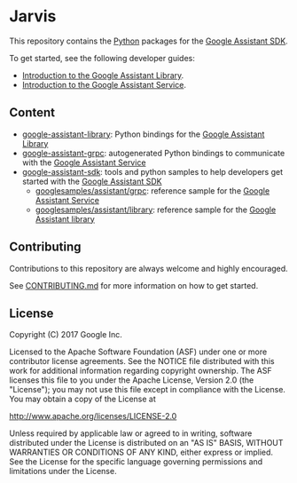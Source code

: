 # Jarvis
This repository contains the [Python][python] packages for the [Google Assistant SDK][google-assistant-sdk].

To get started, see the following developer guides:
- [Introduction to the Google Assistant Library][getting-started-rpi3-python].
- [Introduction to the Google Assistant Service][getting-started-other-platforms].

## Content

- [google-assistant-library](google-assistant-library): Python bindings for the [Google Assistant Library][google-assistant-library]
- [google-assistant-grpc](google-assistant-grpc): autogenerated Python bindings to communicate with the [Google Assistant Service][google-assistant-api]
- [google-assistant-sdk](google-assistant-sdk): tools and python samples to help developers get started with the
[Google Assistant SDK][google-assistant-sdk]
  - [googlesamples/assistant/grpc](google-assistant-sdk/googlesamples/assistant/grpc): reference sample for the [Google Assistant Service][google-assistant-api]
  - [googlesamples/assistant/library](google-assistant-sdk/googlesamples/assistant/library): reference sample for the [Google Assistant library][google-assistant-library]

## Contributing

Contributions to this repository are always welcome and highly encouraged.

See [CONTRIBUTING.md](CONTRIBUTING.md) for more information on how to get started.

## License

Copyright (C) 2017 Google Inc.

Licensed to the Apache Software Foundation (ASF) under one or more contributor
license agreements.  See the NOTICE file distributed with this work for
additional information regarding copyright ownership.  The ASF licenses this
file to you under the Apache License, Version 2.0 (the "License"); you may not
use this file except in compliance with the License.  You may obtain a copy of
the License at

  http://www.apache.org/licenses/LICENSE-2.0

Unless required by applicable law or agreed to in writing, software
distributed under the License is distributed on an "AS IS" BASIS, WITHOUT
WARRANTIES OR CONDITIONS OF ANY KIND, either express or implied.  See the
License for the specific language governing permissions and limitations under
the License.

[python]: https://www.python.org
[google-assistant-library]: https://developers.google.com/assistant/sdk/reference/library/python
[google-assistant-api]: https://developers.google.com/assistant/sdk/reference/rpc
[google-assistant-library]: https://developers.google.com/assistant/sdk/reference/library/python
[google-assistant-sdk]: https://developers.google.com/assistant/sdk
[getting-started-rpi3-python]: https://developers.google.com/assistant/sdk/guides/library/python/
[getting-started-other-platforms]: https://developers.google.com/assistant/sdk/guides/service/python/
